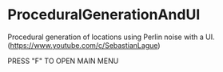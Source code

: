 # ProceduralGenerationAndUI
 Procedural generation of locations using Perlin noise with a UI.(https://www.youtube.com/c/SebastianLague)

PRESS "F" TO OPEN MAIN MENU
